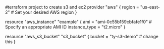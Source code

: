 #terraform project to create s3 and ec2
provider "aws" {
    region = "us-east-2"  # Set your desired AWS region
}

resource "aws_instance" "example" {
    ami           = "ami-0c55b159cbfafe1f0"  # Specify an appropriate AMI ID
    instance_type = "t2.micro"
}


resource "aws_s3_bucket" "s3_bucket" {
  bucket = "ty-s3-demo" # change this
}
